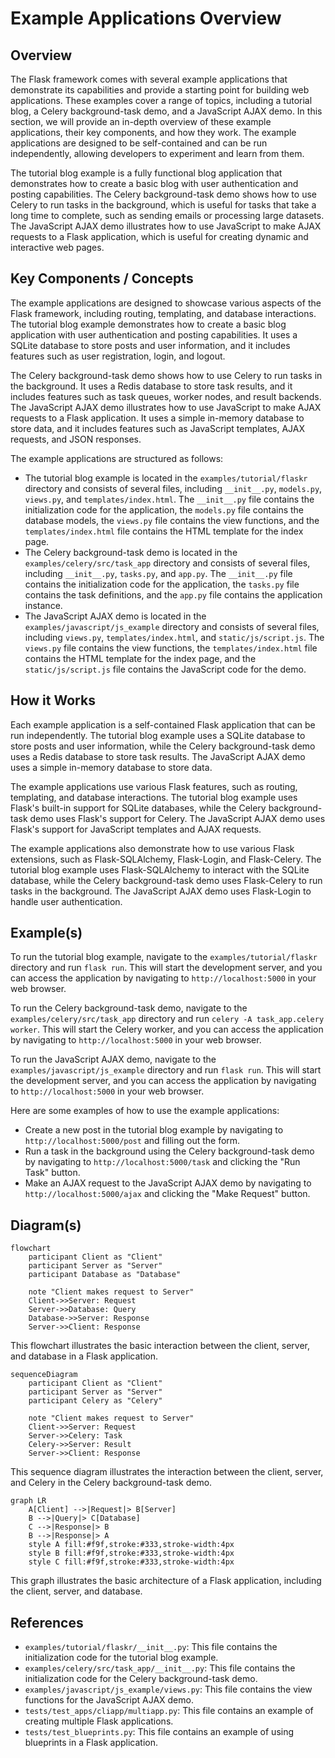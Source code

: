 # Example Applications Overview
## Overview
The Flask framework comes with several example applications that demonstrate its capabilities and provide a starting point for building web applications. These examples cover a range of topics, including a tutorial blog, a Celery background-task demo, and a JavaScript AJAX demo. In this section, we will provide an in-depth overview of these example applications, their key components, and how they work. The example applications are designed to be self-contained and can be run independently, allowing developers to experiment and learn from them.

The tutorial blog example is a fully functional blog application that demonstrates how to create a basic blog with user authentication and posting capabilities. The Celery background-task demo shows how to use Celery to run tasks in the background, which is useful for tasks that take a long time to complete, such as sending emails or processing large datasets. The JavaScript AJAX demo illustrates how to use JavaScript to make AJAX requests to a Flask application, which is useful for creating dynamic and interactive web pages.

## Key Components / Concepts
The example applications are designed to showcase various aspects of the Flask framework, including routing, templating, and database interactions. The tutorial blog example demonstrates how to create a basic blog application with user authentication and posting capabilities. It uses a SQLite database to store posts and user information, and it includes features such as user registration, login, and logout.

The Celery background-task demo shows how to use Celery to run tasks in the background. It uses a Redis database to store task results, and it includes features such as task queues, worker nodes, and result backends. The JavaScript AJAX demo illustrates how to use JavaScript to make AJAX requests to a Flask application. It uses a simple in-memory database to store data, and it includes features such as JavaScript templates, AJAX requests, and JSON responses.

The example applications are structured as follows:
- The tutorial blog example is located in the `examples/tutorial/flaskr` directory and consists of several files, including `__init__.py`, `models.py`, `views.py`, and `templates/index.html`. The `__init__.py` file contains the initialization code for the application, the `models.py` file contains the database models, the `views.py` file contains the view functions, and the `templates/index.html` file contains the HTML template for the index page.
- The Celery background-task demo is located in the `examples/celery/src/task_app` directory and consists of several files, including `__init__.py`, `tasks.py`, and `app.py`. The `__init__.py` file contains the initialization code for the application, the `tasks.py` file contains the task definitions, and the `app.py` file contains the application instance.
- The JavaScript AJAX demo is located in the `examples/javascript/js_example` directory and consists of several files, including `views.py`, `templates/index.html`, and `static/js/script.js`. The `views.py` file contains the view functions, the `templates/index.html` file contains the HTML template for the index page, and the `static/js/script.js` file contains the JavaScript code for the demo.

## How it Works
Each example application is a self-contained Flask application that can be run independently. The tutorial blog example uses a SQLite database to store posts and user information, while the Celery background-task demo uses a Redis database to store task results. The JavaScript AJAX demo uses a simple in-memory database to store data.

The example applications use various Flask features, such as routing, templating, and database interactions. The tutorial blog example uses Flask's built-in support for SQLite databases, while the Celery background-task demo uses Flask's support for Celery. The JavaScript AJAX demo uses Flask's support for JavaScript templates and AJAX requests.

The example applications also demonstrate how to use various Flask extensions, such as Flask-SQLAlchemy, Flask-Login, and Flask-Celery. The tutorial blog example uses Flask-SQLAlchemy to interact with the SQLite database, while the Celery background-task demo uses Flask-Celery to run tasks in the background. The JavaScript AJAX demo uses Flask-Login to handle user authentication.

## Example(s)
To run the tutorial blog example, navigate to the `examples/tutorial/flaskr` directory and run `flask run`. This will start the development server, and you can access the application by navigating to `http://localhost:5000` in your web browser.

To run the Celery background-task demo, navigate to the `examples/celery/src/task_app` directory and run `celery -A task_app.celery worker`. This will start the Celery worker, and you can access the application by navigating to `http://localhost:5000` in your web browser.

To run the JavaScript AJAX demo, navigate to the `examples/javascript/js_example` directory and run `flask run`. This will start the development server, and you can access the application by navigating to `http://localhost:5000` in your web browser.

Here are some examples of how to use the example applications:
- Create a new post in the tutorial blog example by navigating to `http://localhost:5000/post` and filling out the form.
- Run a task in the background using the Celery background-task demo by navigating to `http://localhost:5000/task` and clicking the "Run Task" button.
- Make an AJAX request to the JavaScript AJAX demo by navigating to `http://localhost:5000/ajax` and clicking the "Make Request" button.

## Diagram(s)
```mermaid
flowchart
    participant Client as "Client"
    participant Server as "Server"
    participant Database as "Database"

    note "Client makes request to Server"
    Client->>Server: Request
    Server->>Database: Query
    Database->>Server: Response
    Server->>Client: Response
```
This flowchart illustrates the basic interaction between the client, server, and database in a Flask application.

```mermaid
sequenceDiagram
    participant Client as "Client"
    participant Server as "Server"
    participant Celery as "Celery"

    note "Client makes request to Server"
    Client->>Server: Request
    Server->>Celery: Task
    Celery->>Server: Result
    Server->>Client: Response
```
This sequence diagram illustrates the interaction between the client, server, and Celery in the Celery background-task demo.

```mermaid
graph LR
    A[Client] -->|Request|> B[Server]
    B -->|Query|> C[Database]
    C -->|Response|> B
    B -->|Response|> A
    style A fill:#f9f,stroke:#333,stroke-width:4px
    style B fill:#f9f,stroke:#333,stroke-width:4px
    style C fill:#f9f,stroke:#333,stroke-width:4px
```
This graph illustrates the basic architecture of a Flask application, including the client, server, and database.

## References
- `examples/tutorial/flaskr/__init__.py`: This file contains the initialization code for the tutorial blog example.
- `examples/celery/src/task_app/__init__.py`: This file contains the initialization code for the Celery background-task demo.
- `examples/javascript/js_example/views.py`: This file contains the view functions for the JavaScript AJAX demo.
- `tests/test_apps/cliapp/multiapp.py`: This file contains an example of creating multiple Flask applications.
- `tests/test_blueprints.py`: This file contains an example of using blueprints in a Flask application.